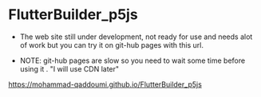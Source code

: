 # FlutterBuilder_p5js
* The web site still under development, not ready for use and needs alot of work
but you can try it on git-hub pages with this url.

- NOTE: git-hub pages are slow so you need to wait some time
      before using it . 
      "I will use CDN later"

https://mohammad-qaddoumi.github.io/FlutterBuilder_p5js
